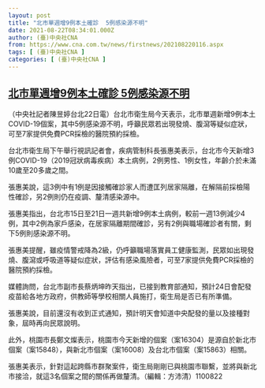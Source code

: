```yaml
---
layout: post
title: "北市單週增9例本土確診  5例感染源不明"
date: 2021-08-22T08:34:01.000Z
author: (臺)中央社CNA
from: https://www.cna.com.tw/news/firstnews/202108220116.aspx
tags: [ (臺)中央社CNA ]
categories: [ (臺)中央社CNA ]
---
```

<!--1629621241000-->
[北市單週增9例本土確診  5例感染源不明](https://www.cna.com.tw/news/firstnews/202108220116.aspx)
------

<div>
<div></div><div class="paragraph"><p>（中央社記者陳昱婷台北22日電）台北市衛生局今天表示，北市單週新增9例本土COVID-19個案，其中5例感染源不明，呼籲民眾若出現發燒、腹瀉等疑似症狀，可至7家提供免費PCR採檢的醫院預約採檢。</p><p>台北市衛生局下午舉行視訊記者會，疾病管制科長張惠美表示，台北市今天新增3例COVID-19（2019冠狀病毒疾病）本土病例，2例男性、1例女性，年齡介於未滿10歲至20多歲之間。</p><p>張惠美說，這3例中有1例是因接觸確診家人而遭匡列居家隔離，在解隔前採檢陽性確診，另2例則仍在疫調、釐清感染源中。</p><p>張惠美指出，台北市15日至21日一週共新增9例本土病例，較前一週13例減少4例，其中2例為家戶感染，在居家隔離期間確診，另有2例與職場確診者有關，剩下5例則感染源不明。</p><p>張惠美提醒，雖疫情警戒降為2級，仍呼籲職場落實員工健康監測，民眾如出現發燒、腹瀉或呼吸道等疑似症狀，評估有感染風險者，可至7家提供免費PCR採檢的醫院預約採檢。</p><p>媒體詢問，台北市副市長蔡炳坤昨天指出，已接到教育部通知，預計24日會配發疫苗給各地方政府，供教師等學校相關人員施打，衛生局是否已有所準備。</p><p>張惠美說，目前還沒有收到正式通知，預計明天會知道中央配發的量以及接種對象，屆時再向民眾說明。</p><p>此外，桃園市長鄭文燦表示，桃園市今天新增的個案（案16304）是源自於新北市個案（案15848），與新北市個案（案16008）及台北市個案（案15863）相關。</p><p>張惠美表示，針對這起跨縣市群聚案件，衛生局剛剛已與桃園市聯繫，並將與新北市接洽，就這3名個案之間的關係再做釐清。（編輯：方沛清）1100822</p></div>
</div>
